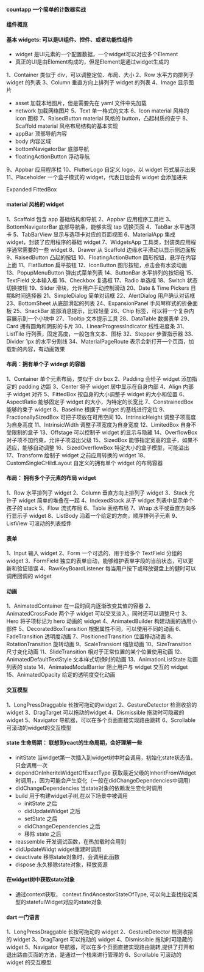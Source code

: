 #### countapp 一个简单的计数器实战

####

#### 组件概览

#### 基本 widgets: 可以是UI组件、控件、或者功能性组件
- widget 是UI元素的一个配置数据，一个widget可以对应多个Element
- 真正的UI是由Element构成的，但是Element是通过widget生成的

1、Container 类似于 div，可以调整定位、布局、大小
2、Row 水平方向排列子 widget 的列表
3、Column 垂直方向上排列子 widget 的列表
4、Image 显示图片

- asset 加载本地图片，但是需要先在 yaml 文件中先加载
- network 加载网络图片
  5、Text 单一格式的文本
  6、Icon material 风格的 icon 图标
  7、RaisedButton material 风格的 button，凸起材质的安宁
  8、Scaffold material 风格布局结构的基本实现
- appBar 顶部导航内容
- body 内容区域
- bottomNavigatorBar 底部导航
- floatingActionButton 浮动导航

9、Appbar 应用程序栏
10、FlutterLogo 自定义 logo，以 widget 形式展示出来
11、Placeholder 一个盒子模式的 widget，代表日后会有 widget 会添加进来

Expanded
FittedBox

#### material 风格的 widget

1、Scaffold 包含 app 基础结构和导航
2、Appbar 应用程序工具栏
3、BottomNavigatorBar 底部导航条，能够实现 tap 切换页面
4、TabBar 水平选项卡
5、TabBarView 显示与选项卡对应的页面视图
6、MaterialApp 集成 widget，封装了应用程序的基础 widget
7、WidgetsApp 工具类，封装类应用程序通常需要的一些 widget
8、Drawer 从 Scaffold 边缘水平滑动以显示侧边面板
9、RaisedButton 凸起的按钮
10、FloatingActionButton 圆形按钮，悬浮在内容上面
11、FlatButton 扁平按钮
12、IconButton 图形按钮，点击会有水波动画
13、PopupMenuButton 弹出式菜单列表
14、ButtonBar 水平排列的按钮组
15、TextField 文本输入框
16、Checkbox 复选框
17、Radio 单选框
18、Switch 状态切换按钮
19、Slider 滑块，允许用户手动控制滑动
20、Date & Time Pickers 日期&时间选择器
21、SimpleDialog 简单对话框
22、AlertDialog 用户确认对话框
23、BottomSheet 从底部滑起的列表
24、ExpansionPanel 手风琴样式的折叠面板
25、SnackBar 底部消息提示，比较轻量
26、Chip 标签，可以将一个复杂内容展示到一个小块中
27、Tooltip 文本提示工具
28、DataTable 数据表单
29、Card 拥有圆角和阴影的卡片
30、LinearProgressIndicator 线性进度条
31、ListTile 行列表，固定高度，一般包含文本、图标
32、Stepper 步骤指示器
33、Divider 1px 的水平分割线
34、MaterialPageRoute 表示会新打开一个页面，加载新的内容，有动画效果

#### 布局：拥有单个子 widegt 的容器

1、Container 单个元素布局，类似于 div box
2、Padding 会给子 widget 添加指定的 padding 边距
3、Center 将子 widget 居中显示在自身内部
4、Align 内部子 widget 对齐
5、FittedBox 按自身的大小调整子 widget 的大小和位置
6、AspectRatio 能够固定子 widget 的大小，为特定的长宽比
7、ConstrainedBox 能够约束子 widget
8、Baseline 根据子 widget 的基线进行定位
9、FractionallySizedBox 可把子项放在可用空间
10、IntrinsicHeight 调整子项高度为自身高度
11、IntrinsicWidth 调整子项宽度为自身宽度
12、LimitedBox 自身不受限制的盒子
13、Offstage 可以控制子 widget 的显示与隐藏
14、OverflowBox 对子项不加约束，允许子项溢出父级
15、SizedBox 能够指定宽高的盒子，如果不适应，能够自动调整
16、SizedOverflowBox 特定大小的盒子模型，可能溢出
17、Transform 绘制子 widget 之前应用转换的 widget
18、CustomSingleCHildLayout 自定义的拥有单个 widget 的布局容器

#### 布局： 拥有多个子元素的布局 widget

1、Row 水平排列子 widget
2、Column 垂直方向上排列子 widget
3、Stack 允许子 widget 简单的堆叠在一起
4、IndexedStack 从子 widget 列表中显示单个孩子的 stack
5、Flow 流式布局
6、Table 表格布局
7、Wrap 水平或垂直方向多行显示子 widget
8、ListBody 沿着一个给定的方向，顺序排列子元素
9、ListView 可滚动的列表控件

#### 表单

1、Input 输入 widget
2、Form 一个可选的，用于给多个 TextField 分组的 widget
3、FormField 独立的表单自动，能够维护表单字段的当前状态，可以更新和验证错误
4、RawKeyBoardListener 每当用户按下或释放键盘上的健时可以调用回调的 widget

#### 动画

1、AnimatedContainer 在一段时间内逐渐改变其值的容器
2、AnimatedCrossFade 两个子 widget 可以交叉淡入，同时还可以调整尺寸
3、Hero 将子项标记为 hero 动画的 widget
4、AnimatedBuilder 构建动画的通用小部件
5、DecoratedBoxTransition 根据属性不同，可以使用不同的动画
6、FadeTransition 透明度动画
7、PositionedTransition 位置移动动画
8、RotationTransition 旋转动画
9、ScaleTransiont 缩放动画
10、SizeTransition 尺寸变化动画
11、SlideTransition 相对于正常位置的某个位置使用动画
12、AnimatedDefaultTextStyle 文本样式切换时的动画
13、AnimationListState 动画列表的 state
14、AnimatedModalBarrier 阻止用户与 widget 交互的 widget
15、AnimatedOpacity 给定的透明度变化动画

#### 交互模型
1、LongPressDraggable 长按可拖动的widget
2、GestureDetector 检测收拾的widget
3、DragTarget 可以拖动的widget
4、Dismissible 拖动时可隐藏的widget
5、Navigator 导航器，可以在多个页面直接实现路由跳转
6、Scrollable 可滚动的widget的交互模型


#### state 生命周期： 联想到react的生命周期，会好理解一些
- initState 当widget第一次插入到widget树中时会调用，初始化state状态值， 只会调用一次
- dependOnInheriteWidgetOfExactType 获取最近父级的InheritFromWidget时调用，，因为可能会产生变化（一般在didChangeDependencies中调用）
- didChangeDependencies 当state对象的依赖发生变化时调用
- build 用于构建widget子树,在以下场景中被调用
  - initState 之后
  - didUpdateWidget 之后
  - setState 之后
  - didChangeDependencies 之后
  - 移除 state 之后
- reassemble 开发调试函数，在热加载时会用到
- didUpdateWidgt widget重建时调用
- deactivate 移除state对象时，会调用此函数
- dispose 永久移除state对象，释放资源


#### 在widget树中获取state对象
- 通过context获取， context.findAncestorStateOfType, 可以向上查找指定类型的statefulWidget对应的state对象


#### dart  一门语言

1、LongPressDraggable 长按可拖动的 widget
2、GestureDetector 检测收拾的 widget
3、DragTarget 可以拖动的 widget
4、Dismissible 拖动时可隐藏的 widget
5、Navigator 导航器，可以在多个页面直接实现路由跳转,提供了打开和退出路由页面的方法，是通过一个栈来进行管理的
6、Scrollable 可滚动的 widget 的交互模型


<!-- 
  面试问题：
  1、flex: 1，分别是哪三个属性的合成  flex-grow 放大比例 flex-shrink 缩小比例 flex-basis 剩余空间
  2、flex布局的原理是啥：容器上设置了flex布局之后，有横轴、中轴，然后可以设置子元素按照什么样的方向去排列、拉伸和排序；
      有flex属性，就会根据flex方向代替元素的宽和高，用剩余空间填充子元素尺寸，这就是典型的“根据外部容器决定内部尺寸”的思路
  3、flex与grid有什么区别？
    flex是弹性布局，沿着一条线铺下去，铺的方向可以自己定义；
    grid是网格布局，是把盒子用线分成很多份，然后把小盒子一个个填写进去；

  4、能不能说一下DNS查询地址的具体过程？
  5、为什么启用CDN能够起到加速的作用？
  6、浏览器是如何具体的将HTML内容解析为DOM树的？

  7、tree-shaking的原理是什么？
  8、说一下webpack、rollup、gulp、vite的对比呢？

  9、你对react的看法？
  10、你对react hooks的看法？
  11、对高阶函数怎么看，具体是如何使用的？
  12、对fiber架构怎么看？与以前的diff算法相比，有啥优势？
  13、对webpack 的 loader 和 plugin的看法？

  14、有说负责项目搭建的工作，这个项目搭建是怎么搭建的，内部脚手架还是自己从0开始配置一个工程？

  15、大文件上传，具体是如何上传的？有没有用断点续传 http2.0的关键字Range可以实现断点续传
      分片上传 -> 读取文件用的啥API呢？FileReader 

  16、像Granfana，Sentry这种可视化埋点工具哈，大致的原理是啥？
  17、多主题样式包是怎么设计的？
  18、具体使用qiankun的感受是什么？有没有碰到什么坑啊之类的？具体是怎么解决的？
  19、大量数据页面流畅展示哈，数据量是多大，具体是用什么方式实现流畅展示的呢？
  20、19年用的二进制流分片上传，20年也有大文件上传，都是用的这个吗？有没有尝试过http的断点续传
  21、可拖拽组件编辑画布，是怎么实现的？用的插件还是自己写的一套拖拽逻辑？
  22、文件分片上传：不用等到三个分片上传完毕，而是改为一个分片上传完之后，如何追加一个分片上去。让队列中始终保持有三个分片
  23、遇到过哪些web端和移动端的适配问题，能详细说一下吗？

  24、VUE响应式数据的原理是什么？ VUE2.0采用的Object.defineProperty， 3.0采用的Proxy和Reflect
  25、VUE组件是如何通信的，就是父子组件、跨组件、兄弟组件是如何通信的？
  26、redux是个单独的库，并不只应用于react，那么这二者之间是如何关联起来呢？
  27、vue中的diff算法是计算的呢？和react的diff算法，有哪些区别？
  28、谈谈你对vue中 keep-alive的理解？如果react也要实现一套这样的逻辑，具体可以怎么实现呢？
  29、微信静默登录和非静默登录有什么区别

  30、平常团队直接有没有相互代码codeview，具体view 的点是哪些呢？
  31、restful规范，能说一下你的理解吗？
  32、现在混合开发、前端的移动开发，都离不开JSBridge,他是用来沟通原生和web的嘛，具体JSBridge的原理，有没有了解过呢？


  33、Node.js 中的 Event Emitter 是怎么理解的
  34、NodeJS中事件循环是什么，如何工作？和 JS 中的事件循环有什么区别呢？

  38、有没有编写过node命令，CLI这些？
  39、代码规范，eslint，这些？
 -->
